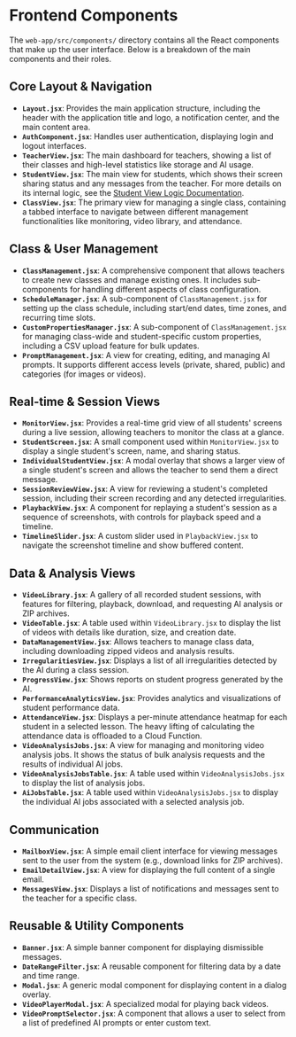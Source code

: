 # Frontend Components

The `web-app/src/components/` directory contains all the React components that make up the user interface. Below is a breakdown of the main components and their roles.

## Core Layout & Navigation

*   **`Layout.jsx`**: Provides the main application structure, including the header with the application title and logo, a notification center, and the main content area.
*   **`AuthComponent.jsx`**: Handles user authentication, displaying login and logout interfaces.
*   **`TeacherView.jsx`**: The main dashboard for teachers, showing a list of their classes and high-level statistics like storage and AI usage.
*   **`StudentView.jsx`**: The main view for students, which shows their screen sharing status and any messages from the teacher. For more details on its internal logic, see the [Student View Logic Documentation](./student-view-logic.md).
*   **`ClassView.jsx`**: The primary view for managing a single class, containing a tabbed interface to navigate between different management functionalities like monitoring, video library, and attendance.

## Class & User Management

*   **`ClassManagement.jsx`**: A comprehensive component that allows teachers to create new classes and manage existing ones. It includes sub-components for handling different aspects of class configuration.
*   **`ScheduleManager.jsx`**: A sub-component of `ClassManagement.jsx` for setting up the class schedule, including start/end dates, time zones, and recurring time slots.
*   **`CustomPropertiesManager.jsx`**: A sub-component of `ClassManagement.jsx` for managing class-wide and student-specific custom properties, including a CSV upload feature for bulk updates.
*   **`PromptManagement.jsx`**: A view for creating, editing, and managing AI prompts. It supports different access levels (private, shared, public) and categories (for images or videos).

## Real-time & Session Views

*   **`MonitorView.jsx`**: Provides a real-time grid view of all students' screens during a live session, allowing teachers to monitor the class at a glance.
*   **`StudentScreen.jsx`**: A small component used within `MonitorView.jsx` to display a single student's screen, name, and sharing status.
*   **`IndividualStudentView.jsx`**: A modal overlay that shows a larger view of a single student's screen and allows the teacher to send them a direct message.
*   **`SessionReviewView.jsx`**: A view for reviewing a student's completed session, including their screen recording and any detected irregularities.
*   **`PlaybackView.jsx`**: A component for replaying a student's session as a sequence of screenshots, with controls for playback speed and a timeline.
*   **`TimelineSlider.jsx`**: A custom slider used in `PlaybackView.jsx` to navigate the screenshot timeline and show buffered content.

## Data & Analysis Views

*   **`VideoLibrary.jsx`**: A gallery of all recorded student sessions, with features for filtering, playback, download, and requesting AI analysis or ZIP archives.
*   **`VideoTable.jsx`**: A table used within `VideoLibrary.jsx` to display the list of videos with details like duration, size, and creation date.
*   **`DataManagementView.jsx`**: Allows teachers to manage class data, including downloading zipped videos and analysis results.
*   **`IrregularitiesView.jsx`**: Displays a list of all irregularities detected by the AI during a class session.
*   **`ProgressView.jsx`**: Shows reports on student progress generated by the AI.
*   **`PerformanceAnalyticsView.jsx`**: Provides analytics and visualizations of student performance data.
*   **`AttendanceView.jsx`**: Displays a per-minute attendance heatmap for each student in a selected lesson. The heavy lifting of calculating the attendance data is offloaded to a Cloud Function.
*   **`VideoAnalysisJobs.jsx`**: A view for managing and monitoring video analysis jobs. It shows the status of bulk analysis requests and the results of individual AI jobs.
*   **`VideoAnalysisJobsTable.jsx`**: A table used within `VideoAnalysisJobs.jsx` to display the list of analysis jobs.
*   **`AiJobsTable.jsx`**: A table used within `VideoAnalysisJobs.jsx` to display the individual AI jobs associated with a selected analysis job.

## Communication

*   **`MailboxView.jsx`**: A simple email client interface for viewing messages sent to the user from the system (e.g., download links for ZIP archives).
*   **`EmailDetailView.jsx`**: A view for displaying the full content of a single email.
*   **`MessagesView.jsx`**: Displays a list of notifications and messages sent to the teacher for a specific class.

## Reusable & Utility Components

*   **`Banner.jsx`**: A simple banner component for displaying dismissible messages.
*   **`DateRangeFilter.jsx`**: A reusable component for filtering data by a date and time range.
*   **`Modal.jsx`**: A generic modal component for displaying content in a dialog overlay.
*   **`VideoPlayerModal.jsx`**: A specialized modal for playing back videos.
*   **`VideoPromptSelector.jsx`**: A component that allows a user to select from a list of predefined AI prompts or enter custom text.
